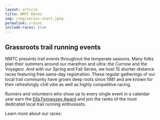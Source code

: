 ```yaml
---
layout: article
title: NMTC Races
img: /img/series-start.jpeg
permalink: /races
include-races: true
---
```


## Grassroots trail running events

NMTC presents trail events throughout the temperate seasons. Many folks plan their summers around our marathon and ultra: the Curnow and the Voyageur. And with our Spring and Fall Series, we host 15 shorter-distance races featuring free same-day registration. These regular gatherings of our local trail community have grown deep roots since 1981 and are known for their refreshingly chill vibe as well as highly competitive racing.

Runners and volunteers who show up to every single event in a calendar year earn the [Ella Fennessey Award](/fennessey) and join the ranks of the most dedicated local trail running enthusiasts.

Learn more about our races:
